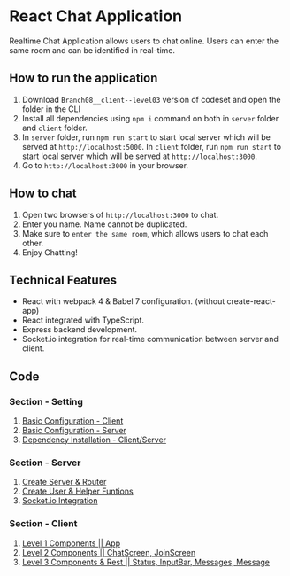 # React Chat Application
 Realtime Chat Application allows users to chat online. Users can enter the same room and can be identified in real-time.

 ## How to run the application
 1. Download `Branch08__client--level03` version of codeset and open the folder in the CLI
 1. Install all dependencies using `npm i` command on both in `server` folder and `client` folder.
 1. In `server` folder, run `npm run start` to start local server which will be served at `http://localhost:5000`. In `client` folder, run `npm run start` to start local server which will be served at `http://localhost:3000`.
 1. Go to `http://localhost:3000` in your browser.

 ## How to chat
 1. Open two browsers of `http://localhost:3000` to chat.
 1. Enter you name. Name cannot be duplicated.
 1. Make sure to `enter the same room`, which allows users to chat each other.
 1. Enjoy Chatting!

 ## Technical Features
 * React with webpack 4 & Babel 7 configuration. (without create-react-app) 
 * React integrated with TypeScript.
 * Express backend development.
 * Socket.io integration for real-time communication between server and client.

 ## Code
 ### Section - Setting
 1. [Basic Configuration - Client](https://github.com/hahalie/React-Chat-App/tree/master "Basic Cocfiguration - client")
 1. [Basic Configuration - Server](https://github.com/hahalie/React-Chat-App/tree/Branch01__ts-configuration--server "Basic Configuration - server")
 1. [Dependency Installation - Client/Server](https://github.com/hahalie/React-Chat-App/tree/Branch02__dependency-installation "Dependency Installation")
 ### Section - Server
1. [Create Server & Router](https://github.com/hahalie/React-Chat-App/tree/Branch04__server--level01/server "Server Level 1")
1. [Create User & Helper Funtions](https://github.com/hahalie/React-Chat-App/tree/Branch05__server--level02/server "Server Level 2")
1. [Socket.io Integration](https://github.com/hahalie/React-Chat-App/tree/Branch06__server--level03/server "Server Level 3")
 ### Section - Client
 1. [Level 1 Components || App](https://github.com/hahalie/React-Chat-App/tree/Branch03__client--level01 "Client Level 1")
 1. [Level 2 Components || ChatScreen, JoinScreen](https://github.com/hahalie/React-Chat-App/tree/Branch07__client--level02 "Client Level 2")
 1. [Level 3 Components & Rest || Status, InputBar, Messages, Message](https://github.com/hahalie/React-Chat-App/tree/Branch08__client--level03 "Client Level 3")
